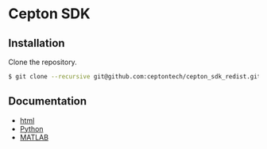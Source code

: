Cepton SDK
==========

## Installation

Clone the repository.

```sh
$ git clone --recursive git@github.com:ceptontech/cepton_sdk_redist.git
```

## Documentation

- [html](docs/html/index.html)
- [Python](python/README.md)
- [MATLAB](matlab/README.md)
